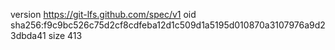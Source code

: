 version https://git-lfs.github.com/spec/v1
oid sha256:f9c9bc526c75d2cf8cdfeba12d1c509d1a5195d010870a3107976a9d23dbda41
size 413
